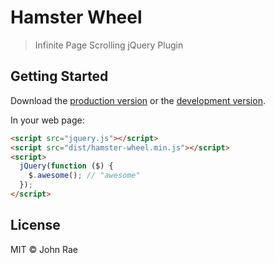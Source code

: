 # Hamster Wheel

> Infinite Page Scrolling jQuery Plugin


## Getting Started

Download the [production version][min] or the [development version][max].

[min]: https://raw.githubusercontent.com/PolarNotion/jquery-hamster-wheel/master/dist/jquery.hamster-wheel.min.js
[max]: https://raw.githubusercontent.com/PolarNotion/jquery-hamster-wheel/master/dist/jquery.hamster-wheel.js

In your web page:

```html
<script src="jquery.js"></script>
<script src="dist/hamster-wheel.min.js"></script>
<script>
  jQuery(function ($) {
    $.awesome(); // "awesome"
  });
</script>
```


## License

MIT © John Rae
